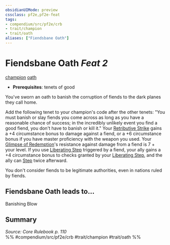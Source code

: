```yaml
---
obsidianUIMode: preview
cssclass: pf2e,pf2e-feat
tags:
- compendium/src/pf2e/crb
- trait/champion
- trait/oath
aliases: ["Fiendsbane Oath"]
---
```

# Fiendsbane Oath  *Feat 2*  
[champion](/rules/traits/champion.md)  [oath](/rules/traits/oath.md)  

- **Prerequisites**: tenets of good

You've sworn an oath to banish the corruption of fiends to the dark planes they call home.

Add the following tenet to your champion's code after the other tenets: "You must banish or slay fiends you come across as long as you have a reasonable chance of success; in the incredibly unlikely event you find a good fiend, you don't have to banish or kill it." Your [Retributive Strike](/rules/actions/retributive-strike.md) gains a +4 circumstance bonus to damage against a fiend, or a +6 circumstance bonus if you have master proficiency with the weapon you used. Your [Glimpse of Redemption](/rules/actions/glimpse-of-redemption.md)'s resistance against damage from a fiend is 7 + your level. If you use [Liberating Step](/rules/actions/liberating-step.md) triggered by a fiend, your ally gains a +4 circumstance bonus to checks granted by your [Liberating Step](/rules/actions/liberating-step.md), and the ally can [Step](/rules/actions/step.md) twice afterward.

You don't consider fiends to be legitimate authorities, even in nations ruled by fiends.

## Fiendsbane Oath leads to...

Banishing Blow

## Summary

*Source: Core Rulebook p. 110*  
%% #compendium/src/pf2e/crb #trait/champion #trait/oath %%